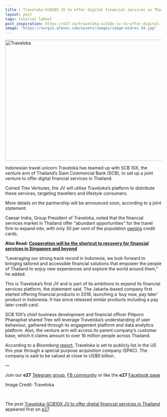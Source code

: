 ```yaml
---
title : Traveloka-SCB10X JV to offer digital financial services in Thailand
layout: post
tags: tutorial labnol
post_inspiration: https://e27.co/traveloka-scb10x-jv-to-offer-digital-financial-services-in-thailand-20210326/
image: "https://sergio.afanou.com/assets/images/image-midres-34.jpg"
---
```


<img loading="lazy" class="aligncenter size-full wp-image-381728" src="https://e27.co/wp-content/uploads/2020/12/Traveloka_travel_COVID-19.jpeg" alt="Traveloka" width="688" height="390" />
<p>Indonesian travel unicorn Traveloka has teamed up with SCB 10X, the venture arm of Thailand&#8217;s Siam Commercial Bank (SCB), to set up a joint venture to offer digital financial services in Thailand.</p>
<p>Coined Trex Ventures, the JV will utilise Traveloka&#8217;s platform to distribute these services, targeting travellers and lifestyle consumers.</p>
<p>More details on the partnership will be announced soon, according to a joint statement.</p>
<p>Caesar Indra, Group President of Traveloka, noted that the financial services market in Thailand offer &#8220;abundant opportunities&#8221; for the travel firm to expand into, with only 30 per cent of the population <a rel="follow" href="https://www.bcg.com/publications/2020/southeast-asian-consumers-digital-payment-revolutions">owning</a> credit cards.</p>
<p><strong>Also Read: <a rel="follow" href="https://e27.co/cooperation-will-be-the-shortcut-to-recovery-for-financial-services-in-singapore-and-beyond-20201215/">Cooperation will be the shortcut to recovery for financial services in Singapore and beyond</a></strong></p>
<p>&#8220;Leveraging our strong track record in Indonesia, we look forward to bringing tailored and accessible financial solutions that empower the people of Thailand to enjoy new experiences and explore the world around them,&#8221; he added.</p>
<p>This is Traveloka&#8217;s first JV and is part of its ambitions to expand its financial services platform, the statement said. The Jakarta-based company first started offering financial products in 2018, launching a &#8216;buy now, pay later&#8217; product in Indonesia. It has since released similar products including a pay later credit card.</p>
<p>SCB 10X&#8217;s chief business development and financial officer Pitiporn Phanaphat shared Trex will leverage Traveloka&#8217;s understanding of user behaviour, gathered through its engagement platform and data analytics platform. Also, the venture arm will access its parent company&#8217;s customer base, which it claims amount to over 16 million people across Thailand.</p>
<p>According to a <em>Bloomberg</em> <a rel="follow" href="https://e27.co/traveloka-prepares-to-list-via-spac-in-the-us-this-year-20210216/">report</a>, Traveloka is set to publicly list in the US this year through a special purpose acquisition company (SPAC). The company is said to be valued at close to US$6 billion.</p>
<p>&#8212;</p>
<p data-pm-slice="1 1 []">Join our <strong>e27</strong> <a class="ProsemirrorEditor-link" rel="follow" href="https://t.me/joinchat/HmTbfBcGCZeykhM8NOlQ-g" rel="follow" >Telegram group</a>, <a class="ProsemirrorEditor-link" rel="follow" href="https://www.facebook.com/groups/e27co/permalink/886904662065955/" rel="follow" >FB community</a> or like the <strong>e27</strong> <a class="ProsemirrorEditor-link" rel="follow" href="https://www.facebook.com/e27/?ref=your_pages" rel="follow" >Facebook page</a></p>
<p data-pm-slice="1 1 []">Image Credit: Traveloka</p>
<p>&nbsp;</p>
<p>The post <a rel="nofollow" href="https://e27.co/traveloka-scb10x-jv-to-offer-digital-financial-services-in-thailand-20210326/">Traveloka-SCB10X JV to offer digital financial services in Thailand</a> appeared first on <a rel="nofollow" href="https://e27.co">e27</a>.</p>
